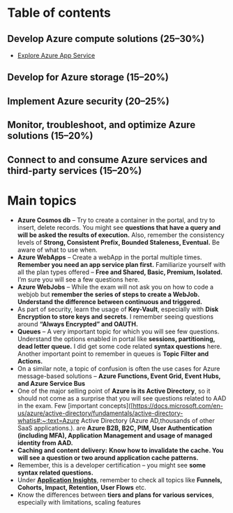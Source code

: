 # Table of contents
## Develop Azure compute solutions (25–30%)
- [Explore Azure App Service](obsidian://open?vault=Azure%20developer%20associate&file=Develop%20Azure%20compute%20solution%2FImplement%20Azure%20App%20Service%20Web%20Apps%2FExplore%20Azure%20App%20Service)

## Develop for Azure storage (15–20%)
## Implement Azure security (20–25%)
## Monitor, troubleshoot, and optimize Azure solutions (15–20%)
## Connect to and consume Azure services and third-party services (15–20%)


# Main topics
- **Azure Cosmos db** – Try to create a container in the portal, and try to insert, delete records. You might see **questions that have a query and will be asked the results of execution.** Also, remember the consistency levels of **Strong, Consistent Prefix, Bounded Staleness, Eventual.** Be aware of what to use when.
- **Azure WebApps** – Create a webApp in the portal multiple times. **Remember you need an app service plan first.** Familiarize yourself with all the plan types offered – **Free and Shared, Basic, Premium, Isolated.** I’m sure you will see a few questions here.
- **Azure WebJobs** – While the exam will not ask you on how to code a webjob but **remember the series of steps to create a WebJob. Understand the difference between continuous and triggered.**
- As part of security, learn the usage of **Key-Vault**, especially with **Disk Encryption to store keys and secrets**. I remember seeing questions around **“Always Encrypted” and OAUTH.**
- **Queues** – A very important topic for which you will see few questions. Understand the options enabled in portal like **sessions, partitioning, dead letter queue.** I did get some code related **syntax questions** here. Another important point to remember in queues is **Topic Filter and Actions.**
- On a similar note, a topic of confusion is often the use cases for Azure message-based solutions – **Azure Functions, Event Grid, Event Hubs, and Azure Service Bus**
- One of the major selling point of **Azure is its Active Directory**, so it should not come as a surprise that you will see questions related to AAD in the exam. Few [important concepts]([https://docs.microsoft.com/en-us/azure/active-directory/fundamentals/active-directory-whatis#:~:text=Azure Active Directory (Azure AD,thousands of other SaaS applications.). are **Azure B2B, B2C, PIM, User Authentication (including MFA), Application Management and usage of managed identity from AAD.**
- **Caching and content delivery:** **Know how to invalidate the cache. You will see a question or two around application cache patterns.**
- Remember, this is a developer certification – you might see **some syntax related questions.**
- Under **[Application Insights](https://docs.microsoft.com/en-us/azure/azure-monitor/app/usage-overview)**, remember to check all topics like **Funnels, Cohorts, Impact, Retention, User Flows** etc.
- Know the differences between **tiers and plans for various services**, especially with limitations, scaling features
